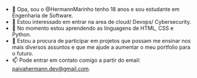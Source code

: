 - 👋 Opa, sou o @HermannMarinho tenho 18 anos e sou estudante em Engenharia de Software.
- 👀 Estou interessado em entrar na area de cloud/ Devops/ Cybersecurity.
- 🌱 No momento estou aprendendo as linguagens de HTML, CSS e Python.
- 💞️ Estou a procura de participar em projetos que possam me ensinar nos mais diversos assuntos e que me ajude a aumentar o meu portfolio para o futuro.
- 📫 Pode entrar em contato comigo a partir do email: paivahermann.dev@gmail.com.

<!---
HermannMarinho/HermannMarinho is a ✨ special ✨ repository because its `README.md` (this file) appears on your GitHub profile.
You can click the Preview link to take a look at your changes.
--->
